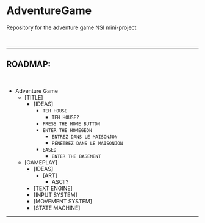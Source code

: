 # AdventureGame
Repository for the adventure game NSI mini-project

&nbsp;

---

## ROADMAP:
&nbsp;

- Adventure Game
  - [TITLE]
    - [IDEAS]
      - `TEH HOUSE`
        - `TEH HOUSE?`
      - `PRESS THE HOME BUTTON`
      - `ENTER THE HOMEGEON`
        - `ENTREZ DANS LE MAISONJON`
        - `PÉNÉTREZ DANS LE MAISONJON`
      - `BASED`
        - `ENTER THE BASEMENT`
      <!--- "[insert chemical element here]" -->
  - [GAMEPLAY]
    - [IDEAS]
      - [ART]
        - ASCII?
    - [TEXT ENGINE]
    - [INPUT SYSTEM]
    - [MOVEMENT SYSTEM]
    - [STATE MACHINE]

---